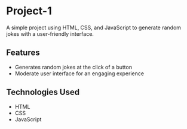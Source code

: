 # Project-1
A simple project using HTML, CSS, and JavaScript to generate random jokes with a user-friendly interface.

## Features
- Generates random jokes at the click of a button
- Moderate user interface for an engaging experience

## Technologies Used
- HTML
- CSS
- JavaScript
